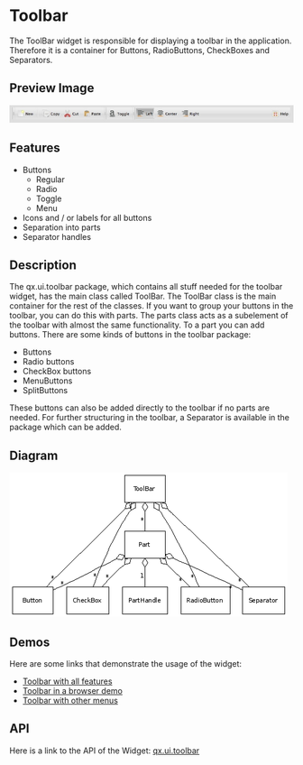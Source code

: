Toolbar
=======

The ToolBar widget is responsible for displaying a toolbar in the application. Therefore it is a container for Buttons, RadioButtons, CheckBoxes and Separators.

Preview Image
-------------

![widget/toolbar.jpg](toolbar.jpg)

Features
--------

-   Buttons
    -   Regular
    -   Radio
    -   Toggle
    -   Menu
-   Icons and / or labels for all buttons
-   Separation into parts
-   Separator handles

Description
-----------

The qx.ui.toolbar package, which contains all stuff needed for the toolbar widget, has the main class called ToolBar. The ToolBar class is the main container for the rest of the classes. If you want to group your buttons in the toolbar, you can do this with parts. The parts class acts as a subelement of the toolbar with almost the same functionality. To a part you can add buttons. There are some kinds of buttons in the toolbar package:

-   Buttons
-   Radio buttons
-   CheckBox buttons
-   MenuButtons
-   SplitButtons

These buttons can also be added directly to the toolbar if no parts are needed. For further structuring in the toolbar, a Separator is available in the package which can be added.

Diagram
-------

![toolbar\_uml.png](toolbar_uml.png)

Demos
-----

Here are some links that demonstrate the usage of the widget:

-   [Toolbar with all features](apps://demobrowser/#widget~ToolBar.html)
-   [Toolbar in a browser demo](apps://demobrowser/#showcase~Browser.html)
-   [Toolbar with other menus](apps://demobrowser/#widget~Menu.html)

API
---

Here is a link to the API of the Widget:
[qx.ui.toolbar](apps://apiviewer/index.html#qx.ui.toolbar)
